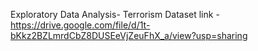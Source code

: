 Exploratory Data Analysis- Terrorism
Dataset link -https://drive.google.com/file/d/1t-bKkz2BZLmrdCbZ8DUSEeVjZeuFhX_a/view?usp=sharing
